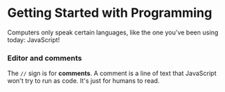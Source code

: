# **Getting Started with Programming**

Computers only speak certain languages, like the one you've been using today: JavaScript!



### **Editor and comments**



The `//` sign is for **comments**. A comment is a line of text that JavaScript won't try to run as code. It's just for humans to read.

